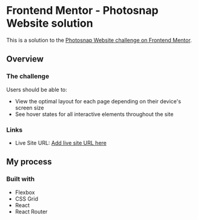 # Frontend Mentor - Photosnap Website solution
This is a solution to the [Photosnap Website challenge on Frontend Mentor](https://www.frontendmentor.io/challenges/photosnap-multipage-website-nMDSrNmNW).
## Overview

### The challenge

Users should be able to:

- View the optimal layout for each page depending on their device's screen size
- See hover states for all interactive elements throughout the site

### Links
- Live Site URL: [Add live site URL here](https://photolaboratory.netlify.app/)
## My process

### Built with

- Flexbox
- CSS Grid
- React
- React Router
